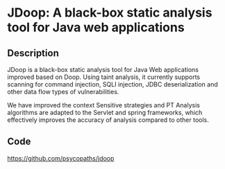 # JDoop: A black-box static analysis tool for Java web applications

## Description
JDoop is a black-box static analysis tool for Java Web applications improved based on Doop. Using taint analysis, it currently supports scanning for command injection, SQLI injection, JDBC deserialization and other data flow types of vulnerabilities.

We have improved the context Sensitive strategies and PT Analysis algorithms are adapted to the Servlet and spring frameworks, which effectively improves the accuracy of analysis compared to other tools.

## Code
https://github.com/psycopaths/jdoop
